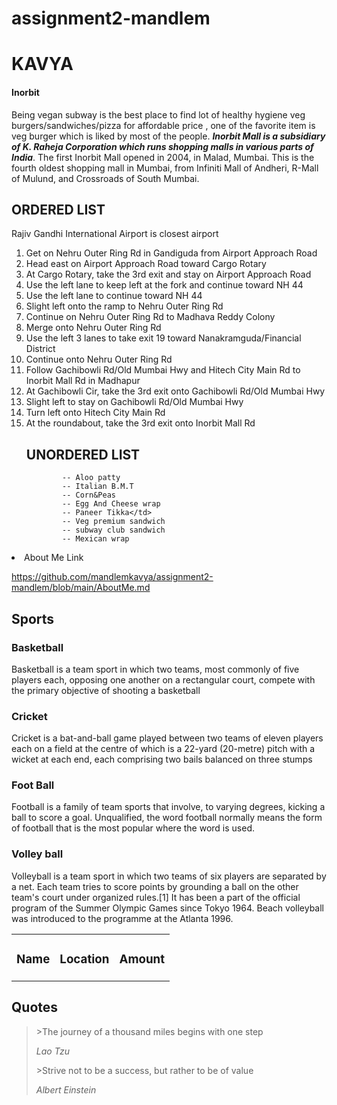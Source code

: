 # assignment2-mandlem
# KAVYA #
#### Inorbit
Being vegan subway is the best place to find lot of healthy hygiene veg burgers/sandwiches/pizza for affordable price , one of the favorite item is veg burger which is liked by most of the people.
***Inorbit Mall is a subsidiary of K. Raheja Corporation which runs shopping malls in various parts of India***. The first Inorbit Mall opened in 2004, in Malad, Mumbai. This is the fourth oldest shopping mall in Mumbai, from Infiniti Mall of Andheri, R-Mall of Mulund, and Crossroads of South Mumbai.

<section>

<h1> ORDERED LIST </h1>
Rajiv Gandhi International Airport is closest airport
<ol>
<li> Get on Nehru Outer Ring Rd in Gandiguda from Airport Approach Road </li>
<li> Head east on Airport Approach Road toward Cargo Rotary </li>
<li> At Cargo Rotary, take the 3rd exit and stay on Airport Approach Road </li>
<li> Use the left lane to keep left at the fork and continue toward NH 44 </li>
<li> Use the left lane to continue toward NH 44 </li>
<li> Slight left onto the ramp to Nehru Outer Ring Rd </li>
<li> Continue on Nehru Outer Ring Rd to Madhava Reddy Colony </li>
<li> Merge onto Nehru Outer Ring Rd </li>
<li> Use the left 3 lanes to take exit 19 toward Nanakramguda/Financial District </li>
<li> Continue onto Nehru Outer Ring Rd </li>
<li> Follow Gachibowli Rd/Old Mumbai Hwy and Hitech City Main Rd to Inorbit Mall Rd in Madhapur </li>
<li> At Gachibowli Cir, take the 3rd exit onto Gachibowli Rd/Old Mumbai Hwy </li>
<li> Slight left to stay on Gachibowli Rd/Old Mumbai Hwy </li>
<li> Turn left onto Hitech City Main Rd </li>
<li> At the roundabout, take the 3rd exit onto Inorbit Mall Rd </li>

<h1> UNORDERED LIST </h1> 

            -- Aloo patty
            -- Italian B.M.T
            -- Corn&Peas
            -- Egg And Cheese wrap
            -- Paneer Tikka</td>
            -- Veg premium sandwich
            -- subway club sandwich
            -- Mexican wrap

</ol>
</section>


<li> About Me Link </li> 



https://github.com/mandlemkavya/assignment2-mandlem/blob/main/AboutMe.md

<section>

<h2> Sports </h2>
<h3> Basketball </h3>
<p> Basketball is a team sport in which two teams, most commonly of five players each, opposing one another on a rectangular court, compete with the primary objective of shooting a basketball </p>
<h3>Cricket </h3>
<p> Cricket is a bat-and-ball game played between two teams of eleven players each on a field at the centre of which is a 22-yard (20-metre) pitch with a wicket at each end, each comprising two bails balanced on three stumps </p>
<h3> Foot Ball </h3>
<p> Football is a family of team sports that involve, to varying degrees, kicking a ball to score a goal. Unqualified, the word football normally means the form of football that is the most popular where the word is used. </p>
<h3> Volley ball </h3>
<p> Volleyball is a team sport in which two teams of six players are separated by a net. Each team tries to score points by grounding a ball on the other team's court under organized rules.[1] It has been a part of the official program of the Summer Olympic Games since Tokyo 1964. Beach volleyball was introduced to the programme at the Atlanta 1996.</p>

<table>
    <td> <h3> Name </h3> </td>
    <td> <h3> Location </h3> </td>
    <td> <h3> Amount </h3> </td>

</table>
</section>

<section>
<h2> Quotes </h2>
<blockquote>
<p> >The journey of a thousand miles begins with one step </p>
<i> Lao Tzu </i>
<p> >Strive not to be a success, but rather to be of value </p>
<i> Albert Einstein </i>
</blockquote>
